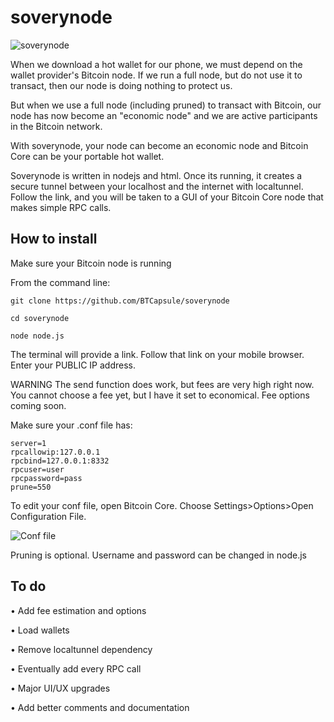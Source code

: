 # soverynode

![soverynode](https://i.nostr.build/WY3Y.gif)

When we download a hot wallet for our phone, we must depend on the wallet provider's Bitcoin node. If we run a full node, but do not use it to transact, then our node is doing nothing to protect us.

But when we use a full node (including pruned) to transact with Bitcoin, our node has now become an "economic node" and we are active participants in the Bitcoin network.

With soverynode, your node can become an economic node and Bitcoin Core can be your portable hot wallet.

Soverynode is written in nodejs and html. Once its running, it creates a secure tunnel between your localhost and the internet with localtunnel. Follow the link, and you will be taken to a GUI of your Bitcoin Core node that makes simple RPC calls. 

## How to install

Make sure your Bitcoin node is running

From the command line:

```
git clone https://github.com/BTCapsule/soverynode
```

```
cd soverynode
```

```
node node.js
```
The terminal will provide a link. 
Follow that link on your mobile browser.
Enter your PUBLIC IP address.

WARNING
The send function does work, but fees are very high right now. You cannot choose a fee yet, but I have it set to economical. Fee options coming soon.

Make sure your .conf file has:

```
server=1
rpcallowip:127.0.0.1
rpcbind=127.0.0.1:8332
rpcuser=user
rpcpassword=pass
prune=550
```

To edit your conf file, open Bitcoin Core. Choose Settings>Options>Open Configuration File. 

![Conf file](https://i.nostr.build/deW4.gif)

Pruning is optional.
Username and password can be changed in node.js

## To do

• Add fee estimation and options

• Load wallets

• Remove localtunnel dependency

• Eventually add every RPC call

• Major UI/UX upgrades

• Add better comments and documentation
